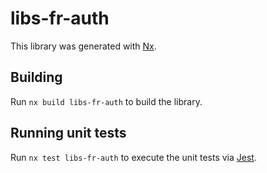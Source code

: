 # libs-fr-auth

This library was generated with [Nx](https://nx.dev).

## Building

Run `nx build libs-fr-auth` to build the library.

## Running unit tests

Run `nx test libs-fr-auth` to execute the unit tests via [Jest](https://jestjs.io).
